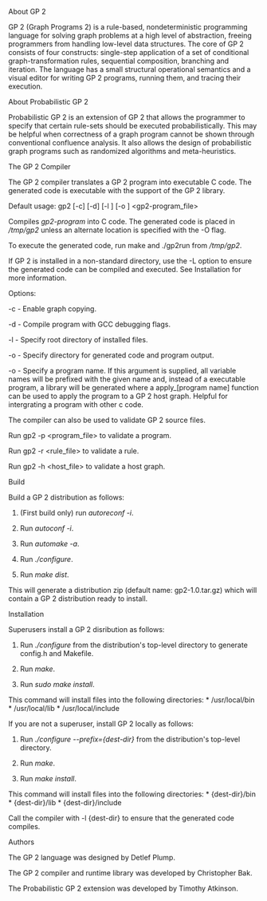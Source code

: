 
About GP 2

GP 2 (Graph Programs 2) is a rule-based, nondeterministic programming language for solving graph problems at a high level of abstraction, freeing programmers from handling low-level data structures. The core of GP 2 consists of four constructs: single-step application of a set of conditional graph-transformation rules, sequential composition, branching and iteration. The language has a small structural operational semantics and a visual editor for writing GP 2 programs, running them, and tracing their execution.

About Probabilistic GP 2

Probabilistic GP 2 is an extension of GP 2 that allows the programmer to specify that certain rule-sets should be executed probabilistically. This may be helpful when correctness of a graph program cannot be shown through conventional confluence analysis. It also allows the design of probabilistic graph programs such as randomized algorithms and meta-heuristics.

The GP 2 Compiler

The GP 2 compiler translates a GP 2 program into executable C code. The generated code is executable with the support of the GP 2 library.

Default usage: gp2 [-c] [-d] [-l <rootdir>] [-o <outdir>] <gp2-program_file>

Compiles _gp2-program_ into C code. The generated code is placed in _/tmp/gp2_ unless an alternate location is specified with the -O flag.

To execute the generated code, run make and ./gp2run <host-graph-file> from _/tmp/gp2_.

If GP 2 is installed in a non-standard directory, use the -L option to ensure the generated code can be compiled and executed. See Installation for more information.

Options:

-c - Enable graph copying.

-d - Compile program with GCC debugging flags.

-l - Specify root directory of installed files.

-o - Specify directory for generated code and program output.

-o - Specify a program name. If this argument is supplied, all variable names will be prefixed with the given name and, instead of a executable program, a library will be generated where a apply_[program name] function can be used to apply the program to a GP 2 host graph. Helpful for intergrating a program with other c code.

The compiler can also be used to validate GP 2 source files.

Run gp2 -p <program_file> to validate a program.

Run gp2 -r <rule_file> to validate a rule.

Run gp2 -h <host_file> to validate a host graph.


Build

Build a GP 2 distribution as follows:

1. (First build only) run *autoreconf -i*.

2. Run *autoconf -i*.

3. Run *automake -a*.

4. Run *./configure*.

5. Run *make dist*.

This will generate a distribution zip (default name: gp2-1.0.tar.gz) which will contain a GP 2 distribution ready to install.

Installation

Superusers install a GP 2 disribution as follows:

1.  Run *./configure* from the distribution's top-level directory to generate config.h and Makefile.

2.  Run *make*.

3.  Run *sudo make install*.

This command will install files into the following directories: * /usr/local/bin * /usr/local/lib * /usr/local/include

If you are not a superuser, install GP 2 locally as follows:

1.  Run *./configure --prefix={dest-dir}* from the distribution's top-level directory.

2.  Run *make*.

3.  Run *make install*.

This command will install files into the following directories: * {dest-dir}/bin * {dest-dir}/lib * {dest-dir}/include

Call the compiler with -l {dest-dir} to ensure that the generated code compiles.

Authors

The GP 2 language was designed by Detlef Plump.

The GP 2 compiler and runtime library was developed by Christopher Bak.

The Probabilistic GP 2 extension was developed by Timothy Atkinson.
